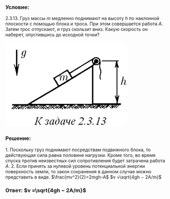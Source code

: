 ###  Условие: 

$2.3.13.$ Груз массы $m$ медленно поднимают на высоту $h$ по наклонной плоскости с помощью блока и троса. При этом совершается работа $A$. Затем трос отпускают, и груз скользит вниз. Какую скорость он наберет, опустившись до исходной точки? 

![|379x264, 67%](../../img/2.3.13/statement.png)

###  Решение: 

1\. Поскольку груз поднимают посредствам подвижного блока, то действующая сила равна половине нагрузки. Кроме того, во время спуска против неизвестных сил сопротивления будет затрачена работа $А$. 2\. Если принять за нулевой уровень потенциальной энергии поверхность земли, то закон сохранения в данном случае можно представить в виде.  $\frac{mv^2}{2}=2mgh-A$ $v =\sqrt{4gh − 2A/m}$ 

###  Ответ: $v =\sqrt{4gh − 2A/m}$ 

### 
